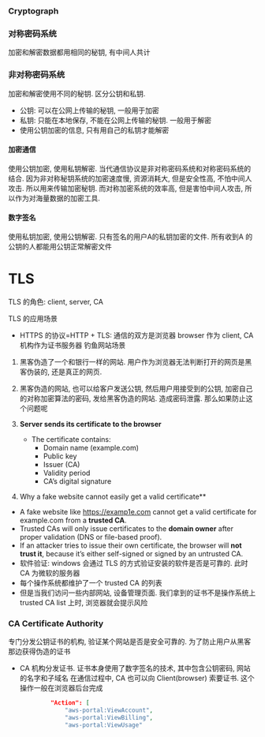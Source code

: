 ### Cryptograph

### 对称密码系统
加密和解密数据都用相同的秘钥, 有中间人共计
### 非对称密码系统
加密和解密使用不同的秘钥. 区分公钥和私钥. 
- 公钥: 可以在公网上传输的秘钥, 一般用于加密
- 私钥: 只能在本地保存, 不能在公网上传输的秘钥. 一般用于解密
- 使用公钥加密的信息, 只有用自己的私钥才能解密
#### 加密通信
使用公钥加密, 使用私钥解密. 
当代通信协议是非对称密码系统和对称密码系统的结合. 因为非对称秘钥系统的加密速度慢, 资源消耗大, 但是安全性高, 不怕中间人攻击. 所以用来传输加密秘钥. 而对称加密系统的效率高, 但是害怕中间人攻击, 所以作为对海量数据的加密工具. 

#### 数字签名
使用私钥加密, 使用公钥解密. 只有签名的用户A的私钥加密的文件. 所有收到A 的公钥的人都能用公钥正常解密文件

# TLS
TLS 的角色: client, server, CA

TLS 的应用场景
- HTTPS 的协议=HTTP + TLS: 通信的双方是浏览器 browser 作为 client, CA 机构作为证书服务器
钓鱼网站场景
1. 黑客伪造了一个和银行一样的网站. 用户作为浏览器无法判断打开的网页是黑客伪装的, 还是真正的网页. 
2. 黑客伪造的网站, 也可以给客户发送公钥, 然后用户用接受到的公钥, 加密自己的对称加密算法的密码, 发给黑客伪造的网站. 造成密码泄露. 那么如果防止这个问题呢

3. **Server sends its certificate to the browser**
    - The certificate contains:
        - Domain name (example.com)
        - Public key
        - Issuer (CA)
        - Validity period
        - CA’s digital signature
4. Why a fake website cannot easily get a valid certificate**
- A fake website like https://examp1e.com cannot get a valid certificate for example.com from a **trusted CA**.
- Trusted CAs will only issue certificates to the **domain owner** after proper validation (DNS or file-based proof).
- If an attacker tries to issue their own certificate, the browser will **not trust it**, because it’s either self-signed or signed by an untrusted CA.
- 软件验证: windows 会通过 TLS 的方式验证安装的软件是否是可靠的. 此时 CA 为微软的服务器
- 每个操作系统都维护了一个 trusted CA 的列表
- 但是当我们访问一些内部网站, 设备管理页面. 我们拿到的证书不是操作系统上 trusted CA list 上时, 浏览器就会提示风险 
### CA Certificate Authority
专门分发公钥证书的机构, 验证某个网站是否是安全可靠的. 为了防止用户从黑客那边获得伪造的证书 
- CA 机构分发证书. 证书本身使用了数字签名的技术, 其中包含公钥密码, 网站的名字和子域名
在通信过程中, CA 也可以向 Client(browser) 索要证书. 这个操作一般在浏览器后台完成 

```json
            "Action": [
                "aws-portal:ViewAccount",
                "aws-portal:ViewBilling",
                "aws-portal:ViewUsage"
```